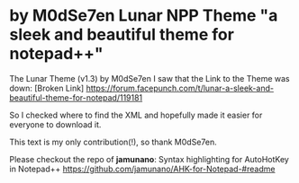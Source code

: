 # by M0dSe7en Lunar NPP Theme "a sleek and beautiful theme for notepad++"

The Lunar Theme (v1.3) by M0dSe7en
I saw that the Link to the Theme was down:
[Broken Link] https://forum.facepunch.com/t/lunar-a-sleek-and-beautiful-theme-for-notepad/119181

So I checked where to find the XML and hopefully made it easier for everyone to download it.

This text is my only contribution(!), so thank M0dSe7en.

Please checkout the repo of **jamunano**:
Syntax highlighting for AutoHotKey in Notepad++
https://github.com/jamunano/AHK-for-Notepad-#readme
